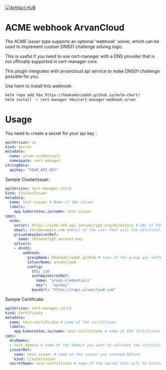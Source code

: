 [![Artifact HUB](https://img.shields.io/endpoint?url=https://artifacthub.io/badge/repository/hbahadorzadeh)](https://artifacthub.io/packages/helm/hbahadorzadeh/cert-manager-webhook-arvan)
# ACME webhook ArvanCloud

The ACME issuer type supports an optional 'webhook' solver, which can be used
to implement custom DNS01 challenge solving logic.

This is useful if you need to use cert-manager with a DNS provider that is not
officially supported in cert-manager core.

This plugin integrates with arvancloud api service to make DNS01 challenge possible for you.

Use helm to install this webhook:
```bash
helm repo add hbx https://hbahadorzadeh.github.io/helm-chart/
helm install -n cert-manager hbx/cert-manager-webhook-arvan
```

# Usage

You need to create a secret for your api key :

```yaml
apiVersion: v1
kind: Secret
metadata:
  name: arvan-credentials
  namespace: cert-manager
stringData:
  apikey: "YOUR_API_KEY"
```

Sample ClusterIssuer:

```yaml
apiVersion: cert-manager.io/v1
kind: ClusterIssuer
metadata:
  name: test-issuer # Name of the issuer
  labels:
    app.kubernetes.io/name: test-issuer
spec:
  acme:
    server: https://acme-v02.api.letsencrypt.org/directory # URL of the server 
    email: test@example.com #email of the user that will the notification about the cert 
    privateKeySecretRef:
      name: letsencrypt-account-key
    solvers:
    - dns01:
        webhook:
          groupName: hbahadorzadeh.github # name of the group you setted at the start of this course
          solverName: arvancloud
          config:
            ttl: 120
            authApiSecretRef: 
              name: "arvan-credentials"
              key":  "apikey"
            baseUrl: "https://napi.arvancloud.com"
```

Sample Certificate:

```yaml
apiVersion: cert-manager.io/v1
kind: Certificate
metadata:
  name: test-certificate # name of the certificate
  labels:
    app.kubernetes.io/name: test-certificate # name of the certificate
spec:
  dnsNames:
  - test.domain # name of the domain you want to validate the certificate
  issuerRef:
    name: test-issuer # name of the issuer you created before
    kind: ClusterIssuer
  secretName: test-certificate # name of the secret that will be created that will contain the certificate
```